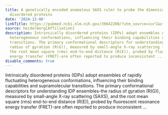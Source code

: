 ```yaml
---
title: A genetically encoded anomalous SAXS ruler to probe the dimensions of intrinsically
  disordered proteins
date: '2024-12-06'
linkTitle: https://pubmed.ncbi.nlm.nih.gov/39642200/?utm_source=curl&utm_medium=rss&utm_campaign=pubmed-2&utm_content=1FakS-2QOkCT8HsMOQP1bCRQ4YzyumYOmxmF0moLsQ3dFB1E9V&fc=20220326224207&ff=20241207173203&v=2.18.0.post9+e462414
source: heidelberg[Affiliation]
description: Intrinsically disordered proteins (IDPs) adopt ensembles of rapidly fluctuating
  heterogeneous conformations, influencing their binding capabilities and supramolecular
  transitions. The primary conformational descriptors for understanding IDP ensembles-the
  radius of gyration (R(G)), measured by small-angle X-ray scattering (SAXS), and
  the root mean square (rms) end-to-end distance (R(E)), probed by fluorescent resonance
  energy transfer (FRET)-are often reported to produce inconsistent ...
disable_comments: true
---
```

Intrinsically disordered proteins (IDPs) adopt ensembles of rapidly fluctuating heterogeneous conformations, influencing their binding capabilities and supramolecular transitions. The primary conformational descriptors for understanding IDP ensembles-the radius of gyration (R(G)), measured by small-angle X-ray scattering (SAXS), and the root mean square (rms) end-to-end distance (R(E)), probed by fluorescent resonance energy transfer (FRET)-are often reported to produce inconsistent ...